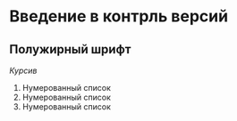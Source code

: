 # Введение в контрль версий

## Полужирный шрифт

_Курсив_

1. Нумерованный список
2. Нумерованный список
3. Нумерованный список
